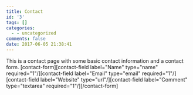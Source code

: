 ```yaml
---
title: Contact
id: '3'
tags: []
categories:
  - - uncategorized
comments: false
date: 2017-06-05 21:38:41
---
```


This is a contact page with some basic contact information and a contact form. \[contact-form\]\[contact-field label="Name" type="name" required="1"/\]\[contact-field label="Email" type="email" required="1"/\]\[contact-field label="Website" type="url"/\]\[contact-field label="Comment" type="textarea" required="1"/\]\[/contact-form\]
